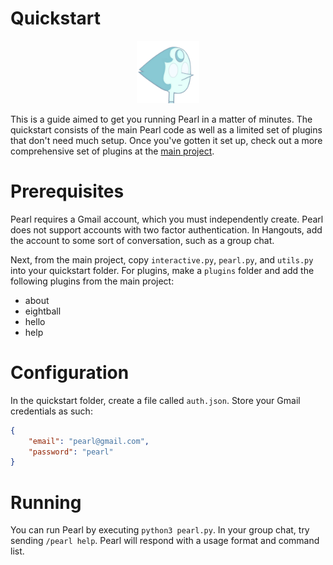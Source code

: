 # Quickstart
<p align="center"><img src="../pearl.png" width="100"/></p>

This is a guide aimed to get you running Pearl in a matter of minutes. The quickstart consists of the main Pearl code as well as a limited set of plugins that don't need much setup. Once you've gotten it set up, check out a more comprehensive set of plugins at the [main project](../pearl).

# Prerequisites
Pearl requires a Gmail account, which you must independently create. Pearl does not support accounts with two factor authentication. In Hangouts, add the account to some sort of conversation, such as a group chat.

Next, from the main project, copy `interactive.py`, `pearl.py`, and `utils.py` into your quickstart folder. For plugins, make a `plugins` folder and add the following plugins from the main project:
* about
* eightball
* hello
* help

# Configuration
In the quickstart folder, create a file called `auth.json`. Store your Gmail credentials as such:
```json
{
	"email": "pearl@gmail.com",
	"password": "pearl"
}
```

# Running
You can run Pearl by executing `python3 pearl.py`. In your group chat, try sending `/pearl help`. Pearl will respond with a usage format and command list.
